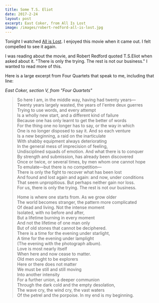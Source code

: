 ```yaml
---
title: Some T.S. Eliot
date: 2017-2-24
layout: post
excerpt: East Coker, from All Is Lost
image: /images/robert-redford-all-is-lost.jpg
---
```


Tonight I watched [All is Lost](https://www.rottentomatoes.com/m/all_is_lost_2013/).
I enjoyed this movie when it came out. I felt compelled to see it
again.

I was reading about the movie, and Robert Redford quoted T.S.Eliot when asked
about it. "There is only the trying. The rest is not our business."
I wanted to read more of this.

Here is a large excerpt from Four Quartets that speak to me, including that line:

_East Coker, section V, from "Four Quartets"_

> So here I am, in the middle way, having had twenty years—  
> Twenty years largely wasted, the years of l'entre deux guerres  
> Trying to use words, and every attempt  
> Is a wholly new start, and a different kind of failure  
> Because one has only learnt to get the better of words  
> For the thing one no longer has to say, or the way in which  
> One is no longer disposed to say it. And so each venture  
> Is a new beginning, a raid on the inarticulate  
> With shabby equipment always deteriorating  
> In the general mess of imprecision of feeling,  
> Undisciplined squads of emotion. And what there is to conquer  
> By strength and submission, has already been discovered  
> Once or twice, or several times, by men whom one cannot hope  
> To emulate—but there is no competition—  
> There is only the fight to recover what has been lost  
> And found and lost again and again: and now, under conditions  
> That seem unpropitious. But perhaps neither gain nor loss.  
> For us, there is only the trying. The rest is not our business.  
>   
> Home is where one starts from. As we grow older  
> The world becomes stranger, the pattern more complicated  
> Of dead and living. Not the intense moment  
> Isolated, with no before and after,  
> But a lifetime burning in every moment  
> And not the lifetime of one man only  
> But of old stones that cannot be deciphered.  
> There is a time for the evening under starlight,  
> A time for the evening under lamplight  
> (The evening with the photograph album).  
> Love is most nearly itself  
> When here and now cease to matter.  
> Old men ought to be explorers  
> Here or there does not matter  
> We must be still and still moving  
> Into another intensity  
> For a further union, a deeper communion  
> Through the dark cold and the empty desolation,  
> The wave cry, the wind cry, the vast waters  
> Of the petrel and the porpoise. In my end is my beginning.  


